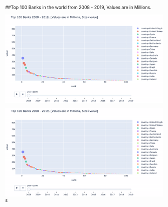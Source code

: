 
##Top 100 Banks in the world from 2008 - 2019, Values are in Millions.

![](./images/reddit03.gif)

![](./images/reddit04.gif)
s

